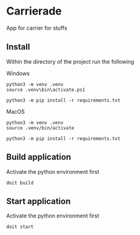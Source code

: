 # Carrierade
App for carrier for stuffs

## Install
Within the directory of the project run the following

Windows
```
python3 -m venv .venv
source .venv\bin\activate.ps1

python3 -m pip install -r requirements.txt
```

MacOS
```
python3 -m venv .venv
source .venv/bin/activate

python3 -m pip install -r requirements.txt
```

## Build application
Activate the python environment first

```
doit build
```

## Start application
Activate the python environment first

```
doit start
```
